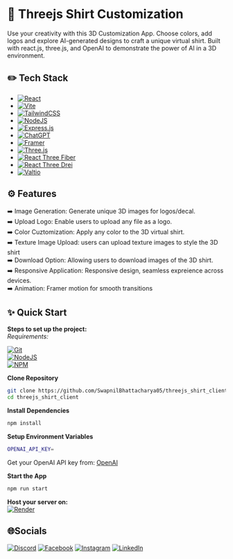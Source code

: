 # 👕 Threejs Shirt Customization

Use your creativity with this 3D Customization App. Choose colors, add logos and explore AI-generated designs to craft a unique virtual shirt. Built with react.js, three.js, and OpenAI to demonstrate the power of AI in a 3D environment.

## ✏️ Tech Stack

- [![React](https://img.shields.io/badge/React-%2320232a.svg?logo=react&logoColor=%2361DAFB)](#)
- [![Vite](https://img.shields.io/badge/Vite-646CFF?logo=vite&logoColor=fff)](#)
- [![TailwindCSS](https://img.shields.io/badge/Tailwind%20CSS-%2338B2AC.svg?logo=tailwind-css&logoColor=white)](#)
- [![NodeJS](https://img.shields.io/badge/Node.js-6DA55F?logo=node.js&logoColor=white)](#)
- [![Express.js](https://img.shields.io/badge/Express.js-%23404d59.svg?logo=express&logoColor=%2361DAFB)](#)
- [![ChatGPT](https://img.shields.io/badge/ChatGPT-74aa9c?logo=openai&logoColor=white)](#)
- [![Framer](https://img.shields.io/badge/Framer-05F?logo=framer&logoColor=fff)](#)
- [![Three.js](https://img.shields.io/badge/Three.js-000?logo=threedotjs&logoColor=fff)](#)
- [![React Three Fiber](https://img.shields.io/badge/React%20Three%20Fiber-000000?style=for-the-badge&logo=react&logoColor=white)](https://github.com/pmndrs/react-three-fiber)
- [![React Three Drei](https://img.shields.io/badge/React%20Three%20Drei-1E90FF?style=for-the-badge&logo=three.js&logoColor=white)](https://github.com/pmndrs/drei)
- [![Valtio](https://img.shields.io/badge/Valtio-State%20Management-FF4081?style=for-the-badge&logo=valtio&logoColor=white)](https://github.com/pmndrs/valtio)

## ⚙️ Features

➡️ Image Generation: Generate unique 3D images for logos/decal.  
➡️ Upload Logo: Enable users to upload any file as a logo.  
➡️ Color Cuztomization: Apply any color to the 3D virtual shirt.  
➡️ Texture Image Upload: users can upload texture images to style the 3D shirt  
➡️ Download Option: Allowing users to download images of the 3D shirt.  
➡️ Responsive Application: Responsive design, seamless expreience across devices.  
➡️ Animation: Framer motion for smooth transitions

## ✨ Quick Start

**Steps to set up the project:**  
_Requirements:_

[![Git](https://img.shields.io/badge/GIT-E44C30?style=for-the-badge&logo=git&logoColor=white)](#)  
[![NodeJS](https://img.shields.io/badge/Node.js-6DA55F?logo=node.js&logoColor=white)](#)  
[![NPM](https://img.shields.io/badge/npm-CB3837?style=for-the-badge&logo=npm&logoColor=white)](#)

**Clone Repository**

```bash
git clone https://github.com/SwapnilBhattacharya05/threejs_shirt_client.git
cd threejs_shirt_client
```

**Install Dependencies**

```bash
npm install
```

**Setup Environment Variables**

```bash
OPENAI_API_KEY=
```

Get your OpenAI API key from: [OpenAI](https://platform.openai.com/)

**Start the App**

```bash
npm run start
```
**Host your server on:**   
[![Render](https://img.shields.io/badge/Render-46E3B7?style=for-the-badge&logo=render&logoColor=white)](#)

## 🌐Socials

[![Discord](https://img.shields.io/badge/Discord-%237289DA.svg?logo=discord&logoColor=white)](https://discord.gg/https://discord.com/invite/MvRFh7qMvA) [![Facebook](https://img.shields.io/badge/Facebook-%231877F2.svg?logo=Facebook&logoColor=white)](https://facebook.com/swapnil.bhattacharya.39) [![Instagram](https://img.shields.io/badge/Instagram-%23E4405F.svg?logo=Instagram&logoColor=white)](https://instagram.com/iam___swapnil) [![LinkedIn](https://img.shields.io/badge/LinkedIn-%230077B5.svg?logo=linkedin&logoColor=white)](https://linkedin.com/in/swapnil-bhattacharya-357ab527a)
